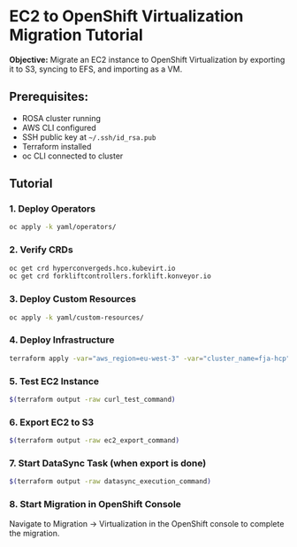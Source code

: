 # EC2 to OpenShift Virtualization Migration Tutorial

**Objective:** Migrate an EC2 instance to OpenShift Virtualization by exporting it to S3, syncing to EFS, and importing as a VM.

## Prerequisites:
- ROSA cluster running
- AWS CLI configured
- SSH public key at `~/.ssh/id_rsa.pub`
- Terraform installed
- oc CLI connected to cluster

## Tutorial

### 1. Deploy Operators
```bash
oc apply -k yaml/operators/
```

### 2. Verify CRDs
```bash
oc get crd hyperconvergeds.hco.kubevirt.io
oc get crd forkliftcontrollers.forklift.konveyor.io
```

### 3. Deploy Custom Resources
```bash
oc apply -k yaml/custom-resources/
```

### 4. Deploy Infrastructure
```bash
terraform apply -var="aws_region=eu-west-3" -var="cluster_name=fja-hcp"
```

### 5. Test EC2 Instance
```bash
$(terraform output -raw curl_test_command)
```

### 6. Export EC2 to S3
```bash
$(terraform output -raw ec2_export_command)
```

### 7. Start DataSync Task (when export is done)
```bash
$(terraform output -raw datasync_execution_command)
```

### 8. Start Migration in OpenShift Console
Navigate to Migration → Virtualization in the OpenShift console to complete the migration. 